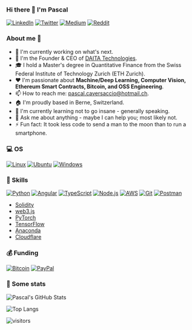 ### Hi there 👋 I'm Pascal

<p> <a href="https://www.linkedin.com/in/pascalmarcocaversaccio" target="_blank"><img alt="LinkedIn" src="https://img.shields.io/badge/linkedin-%230077B5.svg?&style=for-the-badge&logo=linkedin&logoColor=white"/></a> <a href="https://twitter.com/pcaversaccio" target="_blank"><img alt="Twitter" src="https://img.shields.io/badge/Twitter-1DA1F2?style=for-the-badge&logo=twitter&logoColor=white"/></a> <a href="https://medium.com/@pcaversaccio" target="_blank"><img alt="Medium" src="https://img.shields.io/badge/medium-%2312100E.svg?&style=for-the-badge&logo=medium&logoColor=white"/></a> <a href="https://www.reddit.com/user/pcaversaccio" target="_blank"><img alt="Reddit" src="https://img.shields.io/badge/Reddit-FF4500?style=for-the-badge&logo=reddit&logoColor=white"/></a>
</p>

### About me 💯

- 🔭 I'm currently working on what's next.
- 🔧 I'm the Founder & CEO of [DAITA Technologies](https://daita.tech).
- 🎓 I hold a Master's degree in Quantitative Finance from the Swiss Federal Institute of Technology Zurich (ETH Zurich).
- ❤️ I'm passionate about **Machine/Deep Learning, Computer Vision, Ethereum Smart Contracts, Bitcoin, and OSS Engineering**.
- 📫 How to reach me: [pascal.caversaccio@hotmail.ch](mailto:pascal.caversaccio@hotmail.ch).
- 🏠 I'm proudly based in Berne, Switzerland.
- 🌱 I'm currently learning not to go insane - generally speaking.
- 💬 Ask me about anything - maybe I can help you; most likely not.
- ⚡ Fun fact: It took less code to send a man to the moon than to run a smartphone.

### 💻 OS
<p> <a href="https://www.linux.org" target="_blank"><img alt="Linux" src="https://img.shields.io/badge/Linux-FCC624?style=for-the-badge&logo=linux&logoColor=black"/></a> <a href="https://ubuntu.com" target="_blank"><img alt="Ubuntu" src="https://img.shields.io/badge/Ubuntu-E95420?style=for-the-badge&logo=ubuntu&logoColor=white"/></a> <a href="https://www.microsoft.com/en-gb/windows" target="_blank"><img alt="Windows" src="https://img.shields.io/badge/Windows-0078D6?style=for-the-badge&logo=windows&logoColor=white"/> </a> </p>

### 🎯 Skills
<p> <a href="https://www.python.org" target="_blank"><img alt="Python" src="https://img.shields.io/badge/Python-14354C?style=for-the-badge&logo=python&logoColor=white"/><a/> <a href="https://angular.io" target="_blank"><img alt="Angular" src="https://img.shields.io/badge/Angular-DD0031?style=for-the-badge&logo=angular&logoColor=white"/></a> <a href="https://www.typescriptlang.org" target="_blank"><img alt="TypeScript" src="https://img.shields.io/badge/TypeScript-007ACC?style=for-the-badge&logo=typescript&logoColor=white"/><a/> <a href="https://nodejs.org" target="_blank"><img alt="Node.js" src="https://img.shields.io/badge/Node.js-43853D?style=for-the-badge&logo=node.js&logoColor=white"/><a/> <a href="https://aws.amazon.com" target="_blank"><img alt="AWS" src="https://img.shields.io/badge/Amazon_AWS-232F3E?style=for-the-badge&logo=amazon-aws&logoColor=white"/><a/> <a href="https://git-scm.com" target="_blank"><img alt="Git" src="https://img.shields.io/badge/Git-F05032?style=for-the-badge&logo=git&logoColor=white"/></a> <a href="https://www.postman.com" target="_blank"><img alt="Postman" src="https://img.shields.io/badge/Postman-FF6C37?style=for-the-badge&logo=Postman&logoColor=white"/></a> </p>

- [Solidity](https://docs.soliditylang.org)
- [web3.js](https://web3js.readthedocs.io)
- [PyTorch](https://pytorch.org)
- [TensorFlow](https://www.tensorflow.org)
- [Anaconda](https://www.anaconda.com)
- [Cloudflare](https://www.cloudflare.com)

### 💰 Funding
<p> <a href="https://bitcoin.org" target="_blank"><img alt="Bitcoin" src="https://img.shields.io/badge/Bitcoin-000000?style=for-the-badge&logo=bitcoin&logoColor=white"/></a> <a href="https://www.paypal.com" target="_blank"><img alt="PayPal" src="https://img.shields.io/badge/PayPal-00457C?style=for-the-badge&logo=paypal&logoColor=white"/></a> </p>

### 🔎 Some stats
![Pascal's GitHub Stats](https://github-readme-stats.vercel.app/api?username=pcaversaccio&count_private=true&show_icons=true&?&theme=tokyonight)

![Top Langs](https://github-readme-stats.vercel.app/api/top-langs/?username=pcaversaccio&theme=tokyonight)

![visitors](https://visitor-badge.glitch.me/badge?page_id=pcaversaccio.count_visitors)
